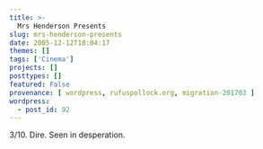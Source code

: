 ```yaml
---
title: >-
  Mrs Henderson Presents
slug: mrs-henderson-presents
date: 2005-12-12T18:04:17
themes: []
tags: ['Cinema']
projects: []
posttypes: []
featured: False
provenance: [ wordpress, rufuspollock.org, migration-201703 ]
wordpress:
  - post_id: 92
---
```


3/10. Dire. Seen in desperation.

